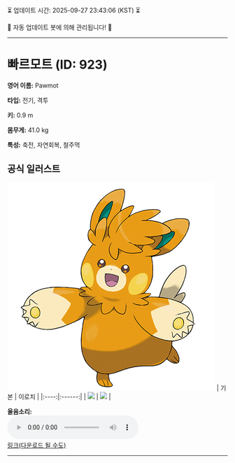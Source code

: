
⏳ 업데이트 시간: 2025-09-27 23:43:06 (KST) ⏳

🤖 자동 업데이트 봇에 의해 관리됩니다! 🤖

---

# 빠르모트 (ID: 923)
**영어 이름:** Pawmot

**타입:** 전기, 격투

**키:** 0.9 m

**몸무게:** 41.0 kg

**특성:** 축전, 자연회복, 철주먹

## 공식 일러스트
![](https://raw.githubusercontent.com/PokeAPI/sprites/master/sprites/pokemon/other/official-artwork/923.png)
| 기본 | 이로치 |
|:----:|:------:|
| <img src="http://play.pokemonshowdown.com/sprites/ani/pawmot.gif" width="200"> | <img src="http://play.pokemonshowdown.com/sprites/ani-shiny/pawmot.gif" width="200"> |

**울음소리:**<br><audio controls src="https://raw.githubusercontent.com/PokeAPI/cries/main/cries/pokemon/latest/923.ogg"></audio><br> [링크(다운로드 될 수도)](https://raw.githubusercontent.com/PokeAPI/cries/main/cries/pokemon/latest/923.ogg)


---
